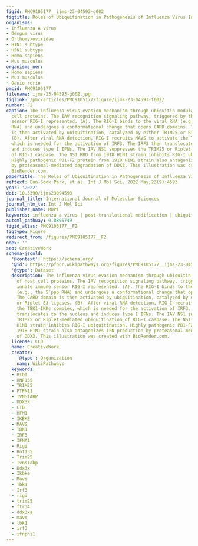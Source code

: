 ```yaml
---
figid: PMC9105177__ijms-23-04593-g002
figtitle: Roles of Ubiquitination in Pathogenesis of Influenza Virus Infection
organisms:
- Influenza A virus
- Dengue virus
- Orthomyxoviridae
- H1N1 subtype
- H5N1 subtype
- Homo sapiens
- Mus musculus
organisms_ner:
- Homo sapiens
- Mus musculus
- Danio rerio
pmcid: PMC9105177
filename: ijms-23-04593-g002.jpg
figlink: /pmc/articles/PMC9105177/figure/ijms-23-04593-f002/
number: F2
caption: The influenza virus evasion mechanism through ubiquitin modulation of host
  cell proteins. The IAV recognition signaling pathway, triggered by the innate immune
  sensor RIG-I represented. (A). The RIG-I binds to the viral RNA (e.g., the 5′ppp
  RNA) and undergoes a conformational change that opens CARD domains. The CARD domain
  is then activated by ubiquitination, catalyzed by either TRIM25 or Riplet E3 ligases.
  (B). After viral RNA detection, RIG-I recruits MAVS to activate the TBK1-IKKϵ complex,
  which is needed for the activation of IRF3. The IRF3 then translocates to the nucleus
  and induces type I IFNs. The IAV NS1 suppresses the TRIM25 or Riplet-mediated ubiquitination
  of RIG-I caspase. The NS1 RBD from 1918 H1N1 strain inhibits RIG-I ubiquitination.
  Highly pathogenic PB1-F2 protein from 1918 H1N1 strain also antagonizes IFN production
  by proteasomal-mediated degradation of DDX3. This illustration was created with
  BioRender.com.
papertitle: The Roles of Ubiquitination in Pathogenesis of Influenza Virus Infection.
reftext: Eun-Sook Park, et al. Int J Mol Sci. 2022 May;23(9):4593.
year: '2022'
doi: 10.3390/ijms23094593
journal_title: International Journal of Molecular Sciences
journal_nlm_ta: Int J Mol Sci
publisher_name: MDPI
keywords: influenza a virus | post-translational modification | ubiquitination | pathogenesis
automl_pathway: 0.8805749
figid_alias: PMC9105177__F2
figtype: Figure
redirect_from: /figures/PMC9105177__F2
ndex: ''
seo: CreativeWork
schema-jsonld:
  '@context': https://schema.org/
  '@id': https://pfocr.wikipathways.org/figures/PMC9105177__ijms-23-04593-g002.html
  '@type': Dataset
  description: The influenza virus evasion mechanism through ubiquitin modulation
    of host cell proteins. The IAV recognition signaling pathway, triggered by the
    innate immune sensor RIG-I represented. (A). The RIG-I binds to the viral RNA
    (e.g., the 5′ppp RNA) and undergoes a conformational change that opens CARD domains.
    The CARD domain is then activated by ubiquitination, catalyzed by either TRIM25
    or Riplet E3 ligases. (B). After viral RNA detection, RIG-I recruits MAVS to activate
    the TBK1-IKKϵ complex, which is needed for the activation of IRF3. The IRF3 then
    translocates to the nucleus and induces type I IFNs. The IAV NS1 suppresses the
    TRIM25 or Riplet-mediated ubiquitination of RIG-I caspase. The NS1 RBD from 1918
    H1N1 strain inhibits RIG-I ubiquitination. Highly pathogenic PB1-F2 protein from
    1918 H1N1 strain also antagonizes IFN production by proteasomal-mediated degradation
    of DDX3. This illustration was created with BioRender.com.
  license: CC0
  name: CreativeWork
  creator:
    '@type': Organization
    name: WikiPathways
  keywords:
  - RIGI
  - RNF135
  - TRIM25
  - PTPN11
  - IVNS1ABP
  - DDX3X
  - CTD
  - HFM1
  - IKBKE
  - MAVS
  - TBK1
  - IRF3
  - IFNA1
  - Rigi
  - Rnf135
  - Trim25
  - Ivns1abp
  - Ddx3x
  - Ikbke
  - Mavs
  - Tbk1
  - Irf3
  - rigi
  - trim25
  - ftr34
  - ddx3xa
  - mavs
  - tbk1
  - irf3
  - ifnphi1
---
```


